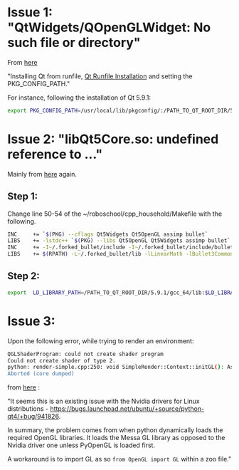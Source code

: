 # Issue 1: "QtWidgets/QOpenGLWidget: No such file or directory"

From [here](https://github.com/openai/roboschool/issues/42)

"Installing Qt from runfile, [Qt Runfile Installation](https://wiki.qt.io/Install_Qt_5_on_Ubuntu) and setting the PKG_CONFIG_PATH."

For instance, following the installation of Qt 5.9.1:

```bash
export PKG_CONFIG_PATH=/usr/local/lib/pkgconfig/:/PATH_TO_QT_ROOT_DIR/5.9.1/gcc_64/lib/pkgconfig
```

# Issue 2: "libQt5Core.so: undefined reference to ..."

Mainly from [here](https://github.com/openai/roboschool/issues/42) again.

## Step 1: 

Change line 50-54 of the ~/roboschool/cpp_household/Makefile with the following.

```bash
INC     += `$(PKG) --cflags Qt5Widgets Qt5OpenGL assimp bullet`
LIBS    += -lstdc++ `$(PKG) --libs Qt5OpenGL Qt5Widgets assimp bullet`
INC     += -I~/.forked_bullet/include -I~/.forked_bullet/include/bullet -I/usr/local/include/bullet -I/usr/include/python3.6m
LIBS    += $(RPATH) -L~/.forked_bullet/lib -lLinearMath -lBullet3Common -lBulletCollision -lBulletDynamics -lBulletInverseDynamics -lPhysicsClientC_API -lBulletSoftBody
```

## Step 2:

```bash
export  LD_LIBRARY_PATH=/PATH_TO_QT_ROOT_DIR/5.9.1/gcc_64/lib:$LD_LIBRARY_PATH
```

# Issue 3: 

Upon the following error, while trying to render an environment:

```bash
QGLShaderProgram: could not create shader program
Could not create shader of type 2.
python: render-simple.cpp:250: void SimpleRender::Context::initGL(): Assertion `r0' failed.
Aborted (core dumped)
```

from [here](https://github.com/openai/roboschool/issues/15) :

"It seems this is an existing issue with the Nvidia drivers for Linux distributions - https://bugs.launchpad.net/ubuntu/+source/python-qt4/+bug/941826.

In summary, the problem comes from when python dynamically loads the required OpenGL libraries. It loads the Messa GL library as opposed to the Nvidia driver one unless PyOpenGL is loaded first.

A workaround is to import GL as so `from OpenGL import GL` within a zoo file."

